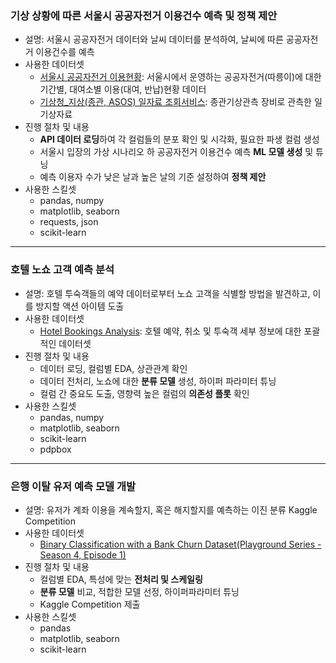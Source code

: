 ### 기상 상황에 따른 서울시 공공자전거 이용건수 예측 및 정책 제안
- 설명: 서울시 공공자전거 데이터와 날씨 데이터를 분석하여, 날씨에 따른 공공자전거 이용건수를 예측
- 사용한 데이터셋
    - [서울시 공공자전거 이용현황](https://data.seoul.go.kr/dataList/OA-14994/F/1/datasetView.do): 서울시에서 운영하는 공공자전거(따릉이)에 대한 기간별, 대여소별 이용(대여, 반납)현황 데이터
    - [기상청_지상(종관, ASOS) 일자료 조회서비스](https://data.seoul.go.kr/dataList/OA-14994/F/1/datasetView.do): 종관기상관측 장비로 관측한 일 기상자료
- 진행 절차 및 내용
    - **API 데이터 로딩**하여 각 컬럼들의 분포 확인 및 시각화, 필요한 파생 컬럼 생성
    - 서울시 입장의 가상 시나리오 하 공공자전거 이용건수 예측 **ML 모델 생성** 및 튜닝
    - 예측 이용자 수가 낮은 날과 높은 날의 기준 설정하여 **정책 제안**
- 사용한 스킬셋
    - pandas, numpy
    - matplotlib, seaborn
    - requests, json
    - scikit-learn
---
### 호텔 노쇼 고객 예측 분석
- 설명: 호텔 투숙객들의 예약 데이터로부터 노쇼 고객을 식별할 방법을 발견하고, 이를 방지할 액션 아이템 도출
- 사용한 데이터셋
    - [Hotel Bookings Analysis](https://www.kaggle.com/datasets/thedevastator/hotel-bookings-analysis): 호텔 예약, 취소 및 투숙객 세부 정보에 대한 포괄적인 데이터셋
- 진행 절차 및 내용
    - 데이터 로딩, 컬럼별 EDA, 상관관계 확인
    - 데이터 전처리, 노쇼에 대한 **분류 모델** 생성, 하이퍼 파라미터 튜닝
    - 컬럼 간 중요도 도출, 영향력 높은 컬럼의 **의존성 플롯** 확인
- 사용한 스킬셋
    - pandas, numpy
    - matplotlib, seaborn
    - scikit-learn
    - pdpbox
---
### 은행 이탈 유저 예측 모델 개발
- 설명: 유저가 계좌 이용을 계속할지, 혹은 해지할지를 예측하는 이진 분류 Kaggle Competition
- 사용한 데이터셋
    - [Binary Classification with a Bank Churn Dataset(Playground Series - Season 4, Episode 1)](https://www.kaggle.com/competitions/playground-series-s4e1)
- 진행 절차 및 내용
    - 컬럼별 EDA, 특성에 맞는 **전처리 및 스케일링**
    - **분류 모델** 비교, 적합한 모델 선정, 하이퍼파라미터 튜닝
    - Kaggle Competition 제출
- 사용한 스킬셋
    - pandas
    - matplotlib, seaborn
    - scikit-learn
